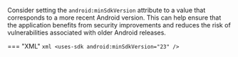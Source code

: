 Consider setting the `android:minSdkVersion` attribute to a value that corresponds to a more recent Android version. This can help ensure that the application benefits from security improvements and reduces the risk of vulnerabilities associated with older Android releases.

=== "XML"
	```xml
	<uses-sdk android:minSdkVersion="23" />
	```
